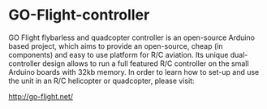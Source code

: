# GO-Flight-controller

GO Flight flybarless and quadcopter controller is an open-source Arduino based project,
which aims to provide an open-source, cheap (in components) and easy to use platform for R/C aviation.
Its unique dual-controller design allows to run a full featured R/C controller on the small Arduino boards with 32kb memory.
In order to learn how to set-up and use the unit in an R/C helicopter or quadcopter, please visit:

http://go-flight.net/
